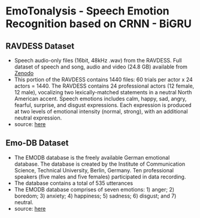 # EmoTonalysis - Speech Emotion Recognition based on CRNN - BiGRU

## RAVDESS Dataset

* Speech audio-only files (16bit, 48kHz .wav) from the RAVDESS. Full dataset of speech and song, audio and video (24.8 GB) available from [Zenodo](https://zenodo.org/record/1188976)
* This portion of the RAVDESS contains 1440 files: 60 trials per actor x 24 actors = 1440. The RAVDESS contains 24 professional actors (12 female, 12 male), vocalizing two lexically-matched statements in a neutral North American accent. Speech emotions includes calm, happy, sad, angry, fearful, surprise, and disgust expressions. Each expression is produced at two levels of emotional intensity (normal, strong), with an additional neutral expression.
* source: [here](https://www.kaggle.com/datasets/uwrfkaggler/ravdess-emotional-speech-audio)

## Emo-DB Dataset

* The EMODB database is the freely available German emotional database. The database is created by the Institute of Communication Science, Technical University, Berlin, Germany. Ten professional speakers (five males and five females) participated in data recording.
* The database contains a total of 535 utterances
* The EMODB database comprises of seven emotions: 1) anger; 2) boredom; 3) anxiety; 4) happiness; 5) sadness; 6) disgust; and 7) neutral.
* source: [here](https://www.kaggle.com/datasets/piyushagni5/berlin-database-of-emotional-speech-emodb)
